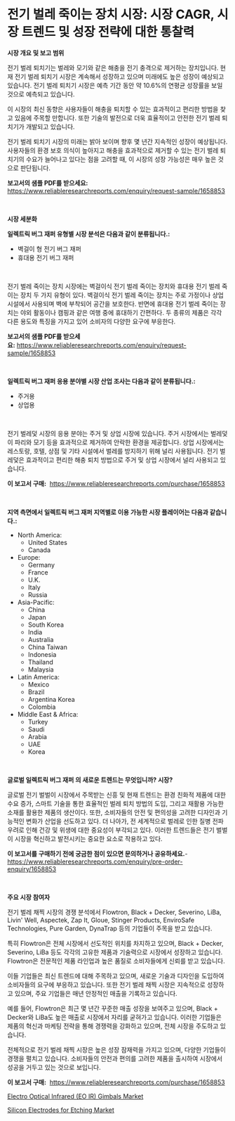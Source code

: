 <p><h1>전기 벌레 죽이는 장치 시장: 시장 CAGR, 시장 트렌드 및 성장 전략에 대한 통찰력</h1></p><p><strong>시장 개요 및 보고 범위</strong></p>
<p><p>전기 벌레 퇴치기는 벌레와 모기와 같은 해충을 전기 충격으로 제거하는 장치입니다. 현재 전기 벌레 퇴치기 시장은 계속해서 성장하고 있으며 미래에도 높은 성장이 예상되고 있습니다. 전기 벌레 퇴치기 시장은 예측 기간 동안 약 10.6%의 연평균 성장률을 보일 것으로 예측되고 있습니다.</p><p>이 시장의 최신 동향은 사용자들이 해충을 퇴치할 수 있는 효과적이고 편리한 방법을 찾고 있음에 주목할 만합니다. 또한 기술의 발전으로 더욱 효율적이고 안전한 전기 벌레 퇴치기가 개발되고 있습니다.</p><p>전기 벌레 퇴치기 시장의 미래는 밝아 보이며 향후 몇 년간 지속적인 성장이 예상됩니다. 사용자들의 환경 보호 의식이 높아지고 해충을 효과적으로 제거할 수 있는 전기 벌레 퇴치기의 수요가 늘어나고 있다는 점을 고려할 때, 이 시장의 성장 가능성은 매우 높은 것으로 판단됩니다.</p></p>
<p><strong>보고서의 샘플 PDF를 받으세요:</strong> <a href="https://www.reliableresearchreports.com/enquiry/request-sample/1658853">https://www.reliableresearchreports.com/enquiry/request-sample/1658853</a></p>
<p>&nbsp;</p>
<p><strong>시장 세분화</strong></p>
<p><strong>일렉트릭 버그 재퍼 유형별 시장 분석은 다음과 같이 분류됩니다.:</strong></p>
<p><ul><li>벽걸이 형 전기 버그 재퍼</li><li>휴대용 전기 버그 재퍼</li></ul></p>
<p>&nbsp;</p>
<p><p>전기 벌레 죽이는 장치 시장에는 벽걸이식 전기 벌레 죽이는 장치와 휴대용 전기 벌레 죽이는 장치 두 가지 유형이 있다. 벽걸이식 전기 벌레 죽이는 장치는 주로 가정이나 상업 시설에서 사용되며 벽에 부착되어 공간을 보호한다. 반면에 휴대용 전기 벌레 죽이는 장치는 야외 활동이나 캠핑과 같은 여행 중에 휴대하기 간편하다. 두 종류의 제품은 각각 다른 용도와 특징을 가지고 있어 소비자의 다양한 요구에 부응한다.</p></p>
<p><strong>보고서의 샘플 PDF를 받으세요:</strong>&nbsp;<a href="https://www.reliableresearchreports.com/enquiry/request-sample/1658853">https://www.reliableresearchreports.com/enquiry/request-sample/1658853</a></p>
<p>&nbsp;</p>
<p><strong> 일렉트릭 버그 재퍼 응용 분야별 시장 산업 조사는 다음과 같이 분류됩니다.:</strong></p>
<p><ul><li>주거용</li><li>상업용</li></ul></p>
<p>&nbsp;</p>
<p><p>전기 벌레덫 시장의 응용 분야는 주거 및 상업 시장에 있습니다. 주거 시장에서는 벌레덫이 파리와 모기 등을 효과적으로 제거하여 안락한 환경을 제공합니다. 상업 시장에서는 레스토랑, 호텔, 상점 및 기타 시설에서 벌레를 방지하기 위해 널리 사용됩니다. 전기 벌레덫은 효과적이고 편리한 해충 퇴치 방법으로 주거 및 상업 시장에서 널리 사용되고 있습니다.</p></p>
<p><strong>이 보고서 구매:</strong>&nbsp; <a href="https://www.reliableresearchreports.com/purchase/1658853">https://www.reliableresearchreports.com/purchase/1658853</a></p>
<p>&nbsp;</p>
<p><strong>지역 측면에서 일렉트릭 버그 재퍼 지역별로 이용 가능한 시장 플레이어는 다음과 같습니다.:</strong></p>
<p><ul>
    <li>
        North America:
        <ul>
            <li>United States</li>
            <li>Canada</li>
        </ul>
    </li>
    <li>
        Europe:
        <ul>
            <li>Germany</li>
            <li>France</li>
            <li>U.K.</li>
            <li>Italy</li>
            <li>Russia</li>
        </ul>
    </li>
    <li>
        Asia-Pacific:
        <ul>
            <li>China</li>
            <li>Japan</li>
            <li>South Korea</li>
            <li>India</li>
            <li>Australia</li>
            <li>China Taiwan</li>
            <li>Indonesia</li>
            <li>Thailand</li>
            <li>Malaysia</li>
        </ul>
    </li>
    <li>
        Latin America:
        <ul>
            <li>Mexico</li>
            <li>Brazil</li>
            <li>Argentina Korea</li>
            <li>Colombia</li>
        </ul>
    </li>
    <li>
        Middle East & Africa:
        <ul>
            <li>Turkey</li>
            <li>Saudi</li>
            <li>Arabia</li>
            <li>UAE</li>
            <li>Korea</li>
        </ul>
    </li>
    </ul></p>
<p>&nbsp;</p>
<p><strong>글로벌 일렉트릭 버그 재퍼 의 새로운 트렌드는 무엇입니까? 시장?</strong></p>
<p><p>글로벌 전기 벌벌이 시장에서 주목받는 신흥 및 현재 트렌드는 환경 친화적 제품에 대한 수요 증가, 스마트 기술을 통한 효율적인 벌레 퇴치 방법의 도입, 그리고 재활용 가능한 소재를 활용한 제품의 생산이다. 또한, 소비자들의 안전 및 편의성을 고려한 디자인과 기능적인 변화가 산업을 선도하고 있다. 더 나아가, 전 세계적으로 벌레로 인한 질병 전파 우려로 인해 건강 및 위생에 대한 중요성이 부각되고 있다. 이러한 트렌드들은 전기 벌벌이 시장을 혁신하고 발전시키는 중요한 요소로 작용하고 있다.</p></p>
<p><strong>이 보고서를 구매하기 전에 궁금한 점이 있으면 문의하거나 공유하세요.</strong>- <a href="https://www.reliableresearchreports.com/enquiry/pre-order-enquiry/1658853">https://www.reliableresearchreports.com/enquiry/pre-order-enquiry/1658853</a></p>
<p>&nbsp;</p>
<p><strong>주요 시장 참여자</strong></p>
<p><p>전기 벌레 채찍 시장의 경쟁 분석에서 Flowtron, Black + Decker, Severino, LiBa, Livin' Well, Aspectek, Zap It, Gloue, Stinger Products, EnviroSafe Technologies, Pure Garden, DynaTrap 등의 기업들이 주목을 받고 있습니다. </p><p>특히 Flowtron은 전체 시장에서 선도적인 위치를 차지하고 있으며, Black + Decker, Severino, LiBa 등도 각각의 고유한 제품과 기술력으로 시장에서 성장하고 있습니다. Flowtron은 전문적인 제품 라인업과 높은 품질로 소비자들에게 신뢰를 받고 있습니다. </p><p>이들 기업들은 최신 트렌드에 대해 주목하고 있으며, 새로운 기술과 디자인을 도입하여 소비자들의 요구에 부응하고 있습니다. 또한 전기 벌레 채찍 시장은 지속적으로 성장하고 있으며, 주요 기업들은 매년 안정적인 매출을 기록하고 있습니다. </p><p>예를 들어, Flowtron은 최근 몇 년간 꾸준한 매출 성장을 보여주고 있으며, Black + Decker와 LiBa도 높은 매출로 시장에서 자리를 굳혀가고 있습니다. 이러한 기업들은 제품의 혁신과 마케팅 전략을 통해 경쟁력을 강화하고 있으며, 전체 시장을 주도하고 있습니다. </p><p>전체적으로 전기 벌레 채찍 시장은 높은 성장 잠재력을 가지고 있으며, 다양한 기업들이 경쟁을 펼치고 있습니다. 소비자들의 안전과 편의를 고려한 제품을 출시하여 시장에서 성공을 거두고 있는 것으로 보입니다.</p></p>
<p><strong>이 보고서 구매:</strong>&nbsp;&nbsp;<a href="https://www.reliableresearchreports.com/purchase/1658853">https://www.reliableresearchreports.com/purchase/1658853</a></p>
<p><p><a href="https://github.com/edytherolanlouisejk1miz0wig/Market-Research-Report-List-1/blob/main/electro-optical-infrared-eo-ir-gimbals-market.md">Electro Optical Infrared (EO IR) Gimbals Market</a></p><p><a href="https://github.com/peachesmcdowel1/Market-Research-Report-List-2/blob/main/silicon-electrodes-for-etching-market.md">Silicon Electrodes for Etching Market</a></p></p>

